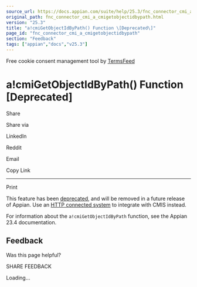 ```yaml
---
source_url: https://docs.appian.com/suite/help/25.3/fnc_connector_cmi_a_cmigetobjectidbypath.html
original_path: fnc_connector_cmi_a_cmigetobjectidbypath.html
version: "25.3"
title: "a!cmiGetObjectIdByPath() Function \[Deprecated\]"
page_id: "fnc_connector_cmi_a_cmigetobjectidbypath"
section: "Feedback"
tags: ["appian","docs","v25.3"]
---
```



Free cookie consent management tool by [TermsFeed](https://www.termsfeed.com/)

# a!cmiGetObjectIdByPath() Function \[Deprecated\]

Share

Share via

LinkedIn

Reddit

Email

Copy Link

* * *

Print

This feature has been [deprecated](Deprecated_Features.html), and will be removed in a future release of Appian. Use an [HTTP connected system](http-connected-system.html) to integrate with CMIS instead.

For information about the `a!cmiGetObjectIdByPath` function, see the Appian 23.4 documentation.

## Feedback

Was this page helpful?

SHARE FEEDBACK

Loading...